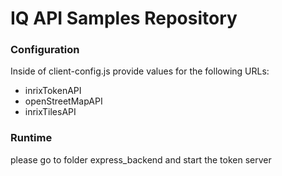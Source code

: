# IQ API Samples Repository

### Configuration

Inside of client-config.js provide values for the following URLs:

- inrixTokenAPI
- openStreetMapAPI
- inrixTilesAPI


### Runtime
please go to folder express_backend and start the token server
